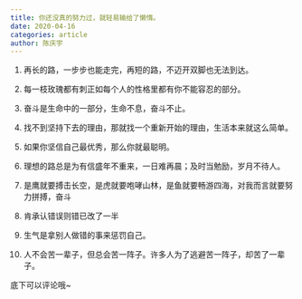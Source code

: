 ```yaml
---
title: 你还没真的努力过，就轻易输给了懒惰。
date: 2020-04-16
categories: article
author: 陈庆宇
---
```


1. 再长的路，一步步也能走完，再短的路，不迈开双脚也无法到达。

2. 每一枝玫瑰都有刺正如每个人的性格里都有你不能容忍的部分。

3. 奋斗是生命中的一部分，生命不息，奋斗不止。

4. 找不到坚持下去的理由，那就找一个重新开始的理由，生活本来就这么简单。

5. 如果你坚信自己最优秀，那么你就最聪明。

6. 理想的路总是为有信盛年不重来，一日难再晨；及时当勉励，岁月不待人。

7. 是鹰就要搏击长空，是虎就要咆哮山林，是鱼就要畅游四海，对我而言就要努力拼搏，奋斗

8. 肯承认错误则错已改了一半

9. 生气是拿别人做错的事来惩罚自己。

10. 人不会苦一辈子，但总会苦一阵子。许多人为了逃避苦一阵子，却苦了一辈子。

底下可以评论哦~
<Vssue />

<!-- ## 关于

关于

## 一级标题1

### 1.二级标题
## 一级标题1
## 一级标题1
## 一级标题1 -->
<!-- [![Build Status](https://www.travis-ci.org/cqy980831/VuePressBlog.svg?branch=master)](https://www.travis-ci.org/cqy980831/VuePressBlog)

[![GitHub issues](https://img.shields.io/github/issues/cqy980831/VuePressBlog)](https://github.com/cqy980831/VuePressBlog/issues)

[![GitHub stars](https://img.shields.io/github/stars/cqy980831/VuePressBlog)](https://github.com/cqy980831/VuePressBlog/stargazers) -->


<!-- <img :src="$withBase('/favicon.ico')" alt="favicon"> -->
